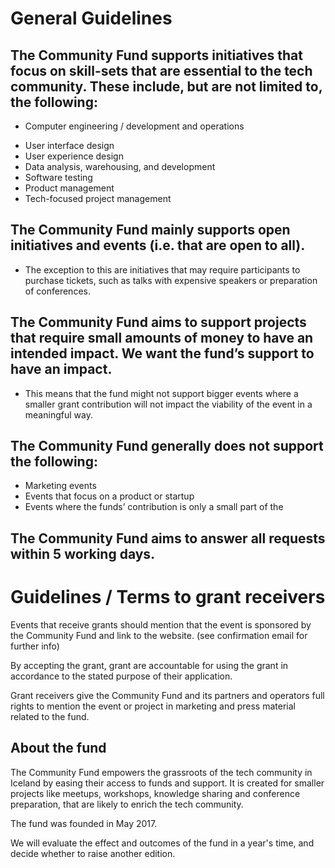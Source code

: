 # General Guidelines

## The Community Fund supports initiatives that focus on skill-sets that are essential to the tech community. These include, but are not limited to, the following:

  - Computer engineering / development and operations
  * User interface design
  * User experience design
  * Data analysis, warehousing, and development
  * Software testing
  * Product management
  * Tech-focused project management

## The Community Fund mainly supports open initiatives and events (i.e. that are open to all).

- The exception to this are initiatives that may require participants to purchase tickets, such as talks with expensive speakers or preparation of conferences.

## The Community Fund aims to support projects that require small amounts of money to have an intended impact. We want the fund’s support  to have an impact.

- This means that the fund might not support bigger events where a smaller grant contribution will not impact the viability of the event in a meaningful way.


## The Community Fund generally does not support the following:
- Marketing events
- Events that focus on a product or startup
- Events where the funds’ contribution is only a small part of the 







## The Community Fund aims to answer all requests within 5 working days.

# Guidelines / Terms to grant receivers

Events that receive grants should mention that the event is sponsored by the Community Fund and link to the website. (see confirmation email for further info)

By accepting the grant, grant are accountable for using  the grant in accordance to the stated purpose of their application.

Grant receivers give the Community Fund and its partners and operators full rights to mention the event or project in marketing and press material related to the fund.

## About the fund

The Community Fund empowers the grassroots of the tech community in Iceland by easing their access to funds and support. It is created for smaller projects like meetups, workshops, knowledge sharing and conference preparation, that are likely to enrich the tech community.

The fund was founded in May 2017.

We will evaluate the effect and outcomes of the fund in a year's time, and decide whether to raise another edition.

